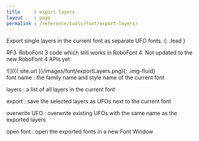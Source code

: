 ```yaml
---
title     : export layers
layout    : page
permalink : /reference/tools/font/export-layers/
---
```


Export single layers in the current font as separate UFO fonts.
{: .lead }

<span class="badge text-bg-warning rounded-0">RF3</span> RoboFont 3 code which still works in RoboFont 4. Not updated to the new RoboFont 4 APIs yet.


<div class='row'>

<div class='col-sm-4' markdown='1'>
![]({{ site.url }}/images/font/exportLayers.png){: .img-fluid}
</div>

<div class='col-sm-8' markdown='1'>
font name
: the family name and style name of the current font

layers
: a list of all layers in the current font

export
: save the selected layers as UFOs next to the current font

overwrite UFO
: overwrite existing UFOs with the same name as the exported layers

open font
: open the exported fonts in a new Font Window
</div>

</div>
